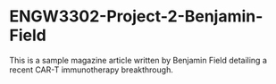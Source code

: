 # ENGW3302-Project-2-Benjamin-Field
This is a sample magazine article written by Benjamin Field detailing a recent CAR-T immunotherapy breakthrough.

